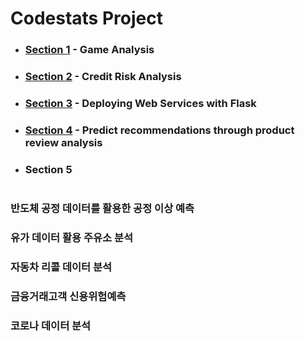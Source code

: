 # Codestats Project
* ### [Section 1](https://github.com/Raziel-JKM/Mini-Project/tree/main/Codestats%20Project-1) - Game Analysis

* ### [Section 2](https://github.com/Raziel-JKM/Mini-Project/tree/main/Codestats%20Project-2) - Credit Risk Analysis

* ### [Section 3](https://github.com/Raziel-JKM/Mini-Project/tree/main/Codestats%20Project-3) - Deploying Web Services with Flask

* ### [Section 4](https://github.com/Raziel-JKM/Mini-Project/tree/main/Codestats%20Project-4) - Predict recommendations through product review analysis

* ### Section 5

# 
### 반도체 공정 데이터를 활용한 공정 이상 예측

### 유가 데이터 활용 주유소 분석

### 자동차 리콜 데이터 분석

### 금융거래고객 신용위험예측

### 코로나 데이터 분석
